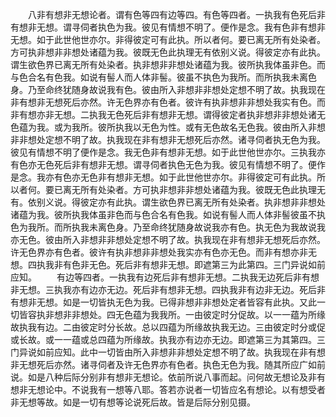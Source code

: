 <!-- { "loadSidebar": true } -->
　　八非有想非无想论者。谓有色等四有边等四。有色等四者。一执我有色死后非有想非无想。谓寻伺者执色为我。彼见有情想不明了。便作是念。我有色非有想非无想。如于此世他世亦尔。非得彼定可有此执。所以者何。要已离无所有处染者。方可执非想非非想处诸蕴为我。彼既无色此执理无有依别义说。得彼定亦有此执。谓生欲色界已离无所有处染者。执非想非非想处诸蕴为我。彼所执我体虽非色。而与色合名有色我。如说有髻人而人体非髻。彼虽不执色为我所。而所执我未离色身。乃至命终犹随身故说我有色。彼由所入非想非非想处定想不明了故。执我现在非有想非无想死后亦然。许无色界亦有色者。彼许有执非想非非想处我实有色。而非有想亦非无想。二执我无色死后非有想非无想。谓得彼定者执非想非非想处诸无色蕴为我。或为我所。彼所执我以无色为性。或有无色故名无色我。彼由所入非想非非想处定想不明了故。执我现在非有想非无想死后亦然。诸寻伺者执无色为我。彼见有情想不明了便作是念。我无色非有想非无想。如于此世他世亦尔。三执我亦有色亦无色死后非有想非无想。谓寻伺者执色无色为我。彼见有情想不明了。便作是念。我亦有色亦无色非有想非无想。如于此世他世亦尔。非得彼定可有此执。所以者何。要已离无所有处染者。方可执非想非非想处诸蕴为我。彼既无色此执理无有。依别义说。得彼定亦有此执。谓生欲色界已离无所有处染者。执非想非非想处诸蕴为我。彼所执我体虽非色而与色合名有色我。如说有髻人而人体非髻彼虽不执色为我所。而所执我未离色身。乃至命终犹随身故说我亦有色。执无色为我故说我亦无色。彼由所入非想非非想处定想不明了故。执我现在非有想非无想死后亦然。许无色界亦有色者。彼许有执非想非非想处我实亦有色亦无色。而非有想亦非无想。四执我非有色非无色。死后非有想非无想。即遮第三为此第四。三门异说如前应知。
　　有边等四者。一执我有边死后非有想非无想。二执我无边死后非有想非无想。三执我亦有边亦无边。死后非有想非无想。四执我非有边非无边。死后非有想非无想。如是一切皆执无色为我。已得非想非非想处定者皆容有此执。又此一切皆容执非想非非想处。四无色蕴为我我所。一由彼定时分促故。以一一蕴为所缘故执我有边。二由彼定时分长故。总以四蕴为所缘故执我无边。三由彼定时分或促或长故。或一一蕴或总四蕴为所缘故。执我亦有边亦无边。即遮第三为其第四。三门异说如前应知。此中一切皆由所入非想非非想处定想不明了故。执我现在非有想非无想死后亦然。诸寻伺者及许无色界亦有色者。执色无色为我。随其所应广如前说。如是八种后际分别非有想非无想论。依前所说八事而起。问何故无想论及非有想非无想论中。不说我有一想等八耶。答若亦说者一切皆应名有想论。以有想受者非无想等故。如是一切有想等论说死后故。皆是后际分别见摄。
